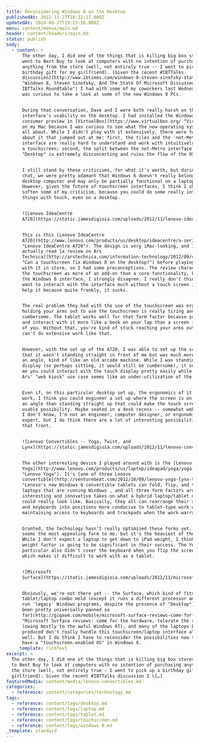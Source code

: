 ```yaml
---
title: Reconsidering Windows 8 on the Desktop
publishedAt: 2012-11-27T18:32:17.000Z
updatedAt: 2014-09-27T19:15:56.000Z
menu: content/menus/main.md
header: content/headers/main.md
status: publish
body:
  - content: >
      The other day, I did one of the things that is killing big box stores: I
      went to Best Buy to look at computers with no intention of purchasing
      anything from the store (well, not entirely true -- I went to pick up a
      birthday gift for my girlfriend). [Given the recent #IBTTalks
      discussion](http://www.ibtimes.com/windows-8-steven-sinofsky-state-microsoft-discussed-ibttalks-roundtable-900736
      "Windows 8, Steven Sinofsky, And The State Of Microsoft Discussed In
      IBTTalks Roundtable") I had with some of my coworkers last Wednesday, I
      was curious to take a look at some of the new Windows 8 PCs.


      During that conversation, Dave and I were both really harsh on the
      interface's usability on the desktop. I had installed the Windows 8
      consumer preview in [VirtualBox](https://www.virtualbox.org/ "VirtualBox")
      on my Mac because I was curious to see what the new operating system was
      all about. While I didn't play with it extensively, there were two things
      about it that jumped out at me: first, the tiles and the 'not-Metro'
      interface are really hard to understand and work with intuitively without
      a touchscreen; second, the split between the not-Metro interface and
      "Desktop" is extremely disconcerting and ruins the flow of the OS.


      I still stand by these criticisms, for what it's worth, but during the
      chat, we were pretty adamant that Windows 8 doesn't really belong on a
      desktop computer and may only be partially functional on a laptop.
      However, given the future of touchscreen interfaces, I think I should
      soften some of my criticism, because you could do some really interesting
      things with touch, even on a desktop.


      ![Lenovo IdeaCentre
      A720](https://static.jamesdigioia.com/uploads/2012/11/lenovo-ideacentre-a720.jpg)


      This is this [Lenovo IdeaCentre
      A720](http://www.lenovo.com/products/us/desktop/ideacentre/a-series/a720/
      "Lenovo IdeaCentre A720"). The design is very iMac-looking, and I had
      actually read [a review on Ars
      Technica](http://arstechnica.com/information-technology/2012/09/can-a-touchscreen-fix-windows-8-on-the-desktop/
      "Can a touchscreen fix Windows 8 on the desktop?") before playing around
      with it in store, so I had some preconceptions. The review characterizes
      the touchscreen as more of an add-on than a core functionality, but with
      the Windows 8 interface, I strongly disagree. I really don't think you
      want to interact with the interface much without a touch screen if you can
      help it because quite frankly, it sucks.


      The real problem they had with the use of the touchscreen was ergonomics;
      holding your arms out to use the touchscreen is really tiring and
      cumbersome. The tablet works well for that form factor because you hold
      and interact with it more like a book on your lap than a screen in front
      of you. Without that, you're kind of stuck reaching your arms out and you
      can't do extensive work like that.


      However, with the set up of the A720, I was able to set up the screen such
      that it wasn't standing straight in front of me but was much more down at
      an angle, kind of like an old arcade machine. While I was standing at the
      display (so perhaps sitting, it would still be cumbersome), it seemed to
      me you could interact with the touch display pretty easily while seated.
      Ars' "web kiosk" use case seems like an under-utilization of the platform.


      Even if, on this particular desktop set up, the ergonomics of it don't
      work, I think you could engineer a set up where the screen is on more of
      an angle than standing straight up that could make the touch screen a
      usable possibility. Maybe seated in a desk recess -- somewhat web-kiosk-y.
      I don't know, I'm not an engineer, computer designer, or ergonomics
      expert, but I do think there are a lot of interesting possibilities on
      that front.


      ![Lenovo Convertibles -- Yoga, Twist, and
      Lynx](https://static.jamesdigioia.com/uploads/2012/11/lenovo-convertibles-yoga-twist-and-lynx.png)


      The other interesting device I played around with is the [Lenovo
      Yoga](http://www.lenovo.com/products/us/laptop/ideapad/yoga/yoga-13/
      "Lenovo Yoga"). It's [one of three Lenovo
      convertible](http://venturebeat.com/2012/10/09/lenovo-yoga-lynx-twist-convertibles/
      "Lenovo's new Windows 8 convertible tablets can fold, flip, and twist")
      laptops that are running Windows , and all three form factors are
      interesting and innovative takes on what a hybrid laptop/tablet device
      could really look like. Basically, they all can rearrange their screens
      and keyboards into positions more conducive to tablet-type work while
      maintaining access to keyboards and trackpads when the work warrants it.


      Granted, the technology hasn't really optimized these forms yet. The Twist
      seems the most appealing form to me, but it's the heaviest of the three.
      While I don't expect a laptop to get down to iPad weight, I think the
      weight factor is going to be significant in their success. The Yoga in
      particular also didn't cover the keyboard when you flip the screen over,
      which makes it difficult to work with as a tablet.


      ![Microsoft
      Surface](https://static.jamesdigioia.com/uploads/2012/11/microsoft-surface.jpg)


      Obviously, we're not there yet -- the Surface, which kind of fits the
      tablet/laptop combo mold (except it runs a different processor and won't
      run 'legacy' Windows programs, despite the presence of "Desktop"), [has
      been pretty universally panned so
      far](http://gigaom.com/mobile/microsoft-surface-reviews-come-for-the-hardware-tolerate-the-software/
      "Microsoft Surface reviews: come for the hardware, tolerate the software")
      (owing mostly to the awful Windows RT), and many of the laptops being
      produced don't really handle this touchscreen/laptop interface all that
      well. But I do think I have to reconsider the possibilities now that we
      have a "touchscreen-enabled OS" in Windows 8.
    _template: richText
excerpt: >
  The other day, I did one of the things that is killing big box stores: I went
  to Best Buy to look at computers with no intention of purchasing anything from
  the store (well, not entirely true – I went to pick up a birthday gift for my
  girlfriend). Given the recent #IBTTalks discussion I \[…]
featuredMedia: content/media/lenovo-convertibles.md
categories:
  - reference: content/categories/technology.md
tags:
  - reference: content/tags/desktop.md
  - reference: content/tags/laptop.md
  - reference: content/tags/tablet.md
  - reference: content/tags/touchscreen.md
  - reference: content/tags/windows-8.md
_template: standard
---
```


